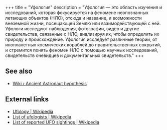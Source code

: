 +++
title = "Уфология"
description = "Уфология — это область изучения и исследований, которая фокусируется на феномене неопознанных летающих объектов (НЛО), отсюда и название, и возможности внеземной жизни, посещающей Землю или взаимодействующей с ней. Уфологи исследуют наблюдения, фотографии, видео и другие свидетельства, связанные с НЛО, анализируя их, чтобы определить их природу и происхождение. Уфология исследует различные теории, от инопланетных космических кораблей до правительственных сокрытий, и стремится понять феномен НЛО с помощью научных исследований, свидетельств очевидцев и документальных свидетельств."
+++

## See also

- [Wiki › Ancient Astronaut hypothesis](../../wiki/ancient-astronaut-hypothesis/)

## External links

- [Ufology | Wikipedia](https://en.wikipedia.org/wiki/Ufology)
- [List of ufologists | Wikipedia](https://en.wikipedia.org/wiki/List_of_ufologists)
- [List of reported UFO sightings | Wikipedia](https://en.wikipedia.org/wiki/List_of_reported_UFO_sightings)